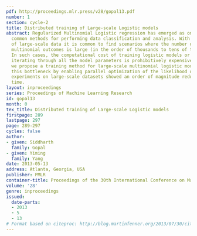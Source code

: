```yaml
---
pdf: http://proceedings.mlr.press/v28/gopal13.pdf
number: 1
section: cycle-2
title: Distributed training of Large-scale Logistic models
abstract: Regularized Multinomial Logistic regression has emerged as one of the most
  common methods for performing data classification and analysis. With the advent
  of large-scale data it is common to find scenarios where the number of possible
  multinomial outcomes is large (in the order of thousands to tens of thousands).
  In such cases, the computational cost of training logistic models or even simply
  iterating through all the model parameters is prohibitively expensive. In this paper,
  we propose a training method for large-scale multinomial logistic models that breaks
  this bottleneck by enabling parallel optimization of the likelihood objective. Our
  experiments on large-scale datasets showed an order of magnitude reduction in training
  time.
layout: inproceedings
series: Proceedings of Machine Learning Research
id: gopal13
month: 0
tex_title: Distributed training of Large-scale Logistic models
firstpage: 289
lastpage: 297
page: 289-297
cycles: false
author:
- given: Siddharth
  family: Gopal
- given: Yiming
  family: Yang
date: 2013-05-13
address: Atlanta, Georgia, USA
publisher: PMLR
container-title: Proceedings of the 30th International Conference on Machine Learning
volume: '28'
genre: inproceedings
issued:
  date-parts:
  - 2013
  - 5
  - 13
# Format based on citeproc: http://blog.martinfenner.org/2013/07/30/citeproc-yaml-for-bibliographies/
---
```

